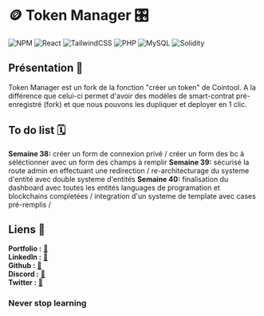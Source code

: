 # 🪙 Token Manager 🎛️

![NPM](https://img.shields.io/badge/NPM-%23CB3837.svg?style=for-the-badge&logo=npm&logoColor=white)
![React](https://img.shields.io/badge/react-%2320232a.svg?style=for-the-badge&logo=react&logoColor=%2361DAFB)
![TailwindCSS](https://img.shields.io/badge/tailwindcss-%2338B2AC.svg?style=for-the-badge&logo=tailwind-css&logoColor=white)
![PHP](https://img.shields.io/badge/php-%23777BB4.svg?style=for-the-badge&logo=php&logoColor=white)
![MySQL](https://img.shields.io/badge/mysql-%2300f.svg?style=for-the-badge&logo=mysql&logoColor=white)
![Solidity](https://img.shields.io/badge/Solidity-%23363636.svg?style=for-the-badge&logo=solidity&logoColor=white)

## Présentation 🧾

Token Manager est un fork de la fonction "créer un token" de Cointool. A la différence que celui-ci permet d'avoir des modèles de smart-contrat pré-enregistré (fork) et que nous pouvons les dupliquer et deployer en 1 clic. 

## To do list 🗓️

**Semaine 38:** créer un form de connexion privé / créer un form des bc à séléctionner avec un form des champs à remplir 
**Semaine 39:** sécurisé la route admin en effectuant une redirection / re-architecturage du systeme d'entité avec double systeme d'entités
**Semaine 40:** finalisation du dashboard avec toutes les entités languages de programation et blockchains completées / integration d'un systeme de template avec cases pré-remplis / 

## Liens 🔗

**Portfolio :** [🧷](https://gourdy-portfolio.fr/)  
**LinkedIn :** [🧷](https://www.linkedin.com/in/gautier-gourdy/)  
**Github :** [🧷](https://github.com/des3yeur)  
**Discord :** [🧷](https://discord.com/users/0xdes3yeur)  
**Twitter :** [🧷](https://twitter.com/0xdes3yeur)  

### Never stop learning
